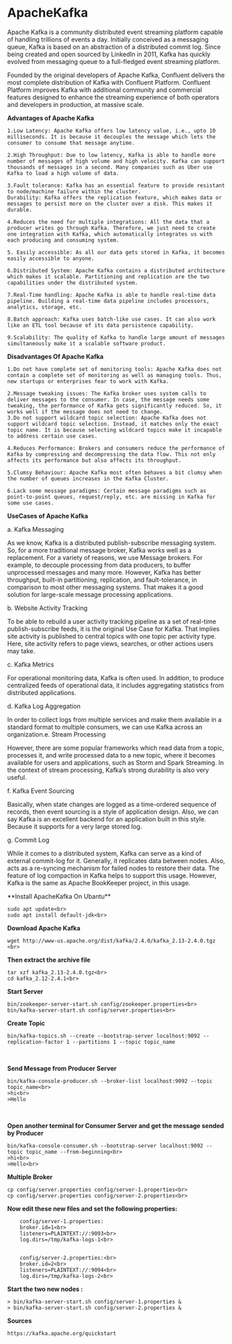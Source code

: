 # ApacheKafka

<p>Apache Kafka is a community distributed event streaming platform capable of handling trillions of events a day. Initially conceived as a messaging queue, Kafka is based on an abstraction of a distributed commit log. Since being created and open sourced by LinkedIn in 2011, Kafka has quickly evolved from messaging queue to a full-fledged event streaming platform.

Founded by the original developers of Apache Kafka, Confluent delivers the most complete distribution of Kafka with Confluent Platform. Confluent Platform improves Kafka with additional community and commercial features designed to enhance the streaming experience of both operators and developers in production, at massive scale.</p>

**Advantages of Apache Kafka**

    1.Low Latency: Apache Kafka offers low latency value, i.e., upto 10 milliseconds. It is because it decouples the message which lets the consumer to consume that message anytime.
    
    2.High Throughput: Due to low latency, Kafka is able to handle more number of messages of high volume and high velocity. Kafka can support thousands of messages in a second. Many companies such as Uber use Kafka to load a high volume of data.
    
    3.Fault tolerance: Kafka has an essential feature to provide resistant to node/machine failure within the cluster.
    Durability: Kafka offers the replication feature, which makes data or messages to persist more on the cluster over a disk. This makes it durable.
    
    4.Reduces the need for multiple integrations: All the data that a producer writes go through Kafka. Therefore, we just need to create one integration with Kafka, which automatically integrates us with each producing and consuming system.
    
    5. Easily accessible: As all our data gets stored in Kafka, it becomes easily accessible to anyone.
    
    6.Distributed System: Apache Kafka contains a distributed architecture which makes it scalable. Partitioning and replication are the two capabilities under the distributed system.
    
    7.Real-Time handling: Apache Kafka is able to handle real-time data pipeline. Building a real-time data pipeline includes processors, analytics, storage, etc.
    
    8.Batch approach: Kafka uses batch-like use cases. It can also work like an ETL tool because of its data persistence capability.
    
    9.Scalability: The quality of Kafka to handle large amount of messages simultaneously make it a scalable software product.

**Disadvantages Of Apache Kafka**

    1.Do not have complete set of monitoring tools: Apache Kafka does not contain a complete set of monitoring as well as managing tools. Thus, new startups or enterprises fear to work with Kafka.
    
    2.Message tweaking issues: The Kafka broker uses system calls to deliver messages to the consumer. In case, the message needs some tweaking, the performance of Kafka gets significantly reduced. So, it works well if the message does not need to change.
    3.Do not support wildcard topic selection: Apache Kafka does not support wildcard topic selection. Instead, it matches only the exact topic name. It is because selecting wildcard topics make it incapable to address certain use cases.
    
    4.Reduces Performance: Brokers and consumers reduce the performance of Kafka by compressing and decompressing the data flow. This not only affects its performance but also affects its throughput.
    
    5.Clumsy Behaviour: Apache Kafka most often behaves a bit clumsy when the number of queues increases in the Kafka Cluster.
    
    6.Lack some message paradigms: Certain message paradigms such as point-to-point queues, request/reply, etc. are missing in Kafka for some use cases.
    
**UseCases of Apache Kafka**

  a. Kafka Messaging
  
  <p> As we know, Kafka is a distributed publish-subscribe messaging system. So, for a more traditional message broker, Kafka works well as a replacement. For a variety of reasons, we use Message brokers. For example, to decouple processing from data producers, to buffer unprocessed messages and many more.
    However, Kafka has better throughput, built-in partitioning, replication, and fault-tolerance, in comparison to most other messaging systems. That makes it a good solution for large-scale message processing applications.</p>

b. Website Activity Tracking

<p>
    To be able to rebuild a user activity tracking pipeline as a set of real-time publish-subscribe feeds, it is the original Use Case for Kafka. That implies site activity is published to central topics with one topic per activity type. Here, site activity refers to page views, searches, or other actions users may take.</p>

c. Kafka Metrics

<p> For operational monitoring data, Kafka is often used. In addition, to produce centralized feeds of operational data, it includes aggregating statistics from distributed applications.</p>

d. Kafka Log Aggregation

<p>
    In order to collect logs from multiple services and make them available in a standard format to multiple consumers, we can use Kafka across an organization.</p.

e. Stream Processing

<p>
    However, there are some popular frameworks which read data from a topic, processes it, and write processed data to a new topic, where it becomes available for users and applications, such as Storm and Spark Streaming. In the context of stream processing, Kafka’s strong durability is also very useful.</p>

f. Kafka Event Sourcing

<p>
    Basically, when state changes are logged as a time-ordered sequence of records, then event sourcing is a style of application design. Also, we can say Kafka is an excellent backend for an application built in this style. Because it supports for a very large stored log.</p>

g. Commit Log

<p> While it comes to a distributed system, Kafka can serve as a kind of external commit-log for it. Generally, it replicates data between nodes. Also, acts as a re-syncing mechanism for failed nodes to restore their data. The feature of log compaction in Kafka helps to support this usage. However, Kafka is the same as Apache BookKeeper project, in this usage.
    </p>
**Install ApacheKafka On Ubantu**

    sudo apt update<br>
    sudo apt install default-jdk<br>
  
**Download Apache Kafka**<br>

    wget http://www-us.apache.org/dist/kafka/2.4.0/kafka_2.13-2.4.0.tgz <br>
  
 **Then extract the archive file**<br>
 
    tar xzf kafka_2.13-2.4.0.tgz<br>
    cd kafka_2.12-2.4.1<br>
  
  **Start Server**<br>
  
    bin/zookeeper-server-start.sh config/zookeeper.properties<br>
    bin/kafka-server-start.sh config/server.properties<br>
  
  **Create Topic**<br>
  
    bin/kafka-topics.sh --create --bootstrap-server localhost:9092 --replication-factor 1 --partitions 1 --topic topic_name
  <br>
  
  **Send Message from Producer Server**<br>
  
    bin/kafka-console-producer.sh --broker-list localhost:9092 --topic topic_name<br>
    >hi<br>
    >Hello
  <br>
  
  **Open another terminal for Consumer Server and get the message sended by Producer**<br>
  
    bin/kafka-console-consumer.sh --bootstrap-server localhost:9092 --topic topic_name --from-beginning<br>
    >hi<br>
    >Hello<br>
  
  **Multiple Broker**<br>
  
    cp config/server.properties config/server-1.properties<br>
    cp config/server.properties config/server-2.properties<br>
  
  **Now edit these new files and set the following properties:**
  
        config/server-1.properties:
        broker.id=1<br>
        listeners=PLAINTEXT://:9093<br>
        log.dirs=/tmp/kafka-logs-1<br>
        
    
        config/server-2.properties:<br>
        broker.id=2<br>
        listeners=PLAINTEXT://:9094<br>
        log.dirs=/tmp/kafka-logs-2<br>
        
 **Start the two new nodes :**<br>

    > bin/kafka-server-start.sh config/server-1.properties &
    > bin/kafka-server-start.sh config/server-2.properties &


**Sources**<br>

    https://kafka.apache.org/quickstart

    
  
  

  
  
  
  
